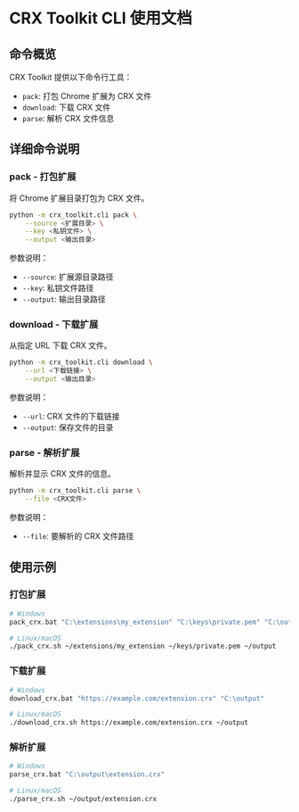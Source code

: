 # CRX Toolkit CLI 使用文档

## 命令概览

CRX Toolkit 提供以下命令行工具：

- `pack`: 打包 Chrome 扩展为 CRX 文件
- `download`: 下载 CRX 文件
- `parse`: 解析 CRX 文件信息

## 详细命令说明

### pack - 打包扩展

将 Chrome 扩展目录打包为 CRX 文件。

```bash
python -m crx_toolkit.cli pack \
    --source <扩展目录> \
    --key <私钥文件> \
    --output <输出目录>
```

参数说明：
- `--source`: 扩展源目录路径
- `--key`: 私钥文件路径
- `--output`: 输出目录路径

### download - 下载扩展

从指定 URL 下载 CRX 文件。

```bash
python -m crx_toolkit.cli download \
    --url <下载链接> \
    --output <输出目录>
```

参数说明：
- `--url`: CRX 文件的下载链接
- `--output`: 保存文件的目录

### parse - 解析扩展

解析并显示 CRX 文件的信息。

```bash
python -m crx_toolkit.cli parse \
    --file <CRX文件>
```

参数说明：
- `--file`: 要解析的 CRX 文件路径

## 使用示例

### 打包扩展
```bash
# Windows
pack_crx.bat "C:\extensions\my_extension" "C:\keys\private.pem" "C:\output"

# Linux/macOS
./pack_crx.sh ~/extensions/my_extension ~/keys/private.pem ~/output
```

### 下载扩展
```bash
# Windows
download_crx.bat "https://example.com/extension.crx" "C:\output"

# Linux/macOS
./download_crx.sh https://example.com/extension.crx ~/output
```

### 解析扩展
```bash
# Windows
parse_crx.bat "C:\output\extension.crx"

# Linux/macOS
./parse_crx.sh ~/output/extension.crx
``` 